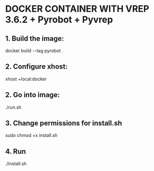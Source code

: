 # DOCKER CONTAINER WITH VREP 3.6.2 + Pyrobot + Pyvrep

## 1. Build the image:
docker build --tag pyrobot .

## 2. Configure xhost:
xhost +local:docker

## 2. Go into image:
./run.sh

## 3. Change permissions for install.sh
sudo chmod +x install.sh

## 4. Run
./install.sh
